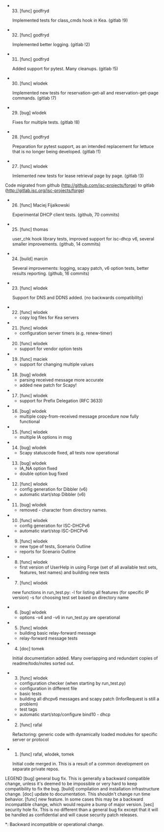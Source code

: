 * 33.	[func]		godfryd

	Implemented tests for class_cmds hook in Kea.
	(gitlab !9)

* 32.	[func]		godfryd

	Implemented better logging.
	(gitlab !2)

* 31.	[func]		godfryd

	Added support for pytest. Many cleanups.
	(gitlab !5)

* 30.	[func]		wlodek

	Implemented new tests for reservation-get-all and reservation-get-page
	commands.
	(gitlab !7)

* 29.	[bug]		wlodek

	Fixes for multiple tests.
	(gitlab !8)

* 28.	[func]		godfryd

	Preparation for pytest support, as an intended replacement for lettuce
	that is no longer being developed.
	(gitlab !1)

* 27.	[func]		wlodek

	Imlemented new tests for lease retrieval page by page.
	(gitlab !3)

Code migrated from github (http://github.com/isc-projects/forge)
            to gitlab (http://gitlab.isc.org/isc-projects/forge)

* 26.	[func]		Maciej Fijalkowski

	Experimental DHCP client tests.
	(github, 70 commits)

* 25.	[func]		thomas

	user_chk hook library tests, improved support for isc-dhcp v6,
	several smaller improvements.
	(github, 14 commits)

* 24.	[build]		marcin

	Several improvements: logging, scapy patch, v6 option tests,
	better results reporting.
	(github, 16 commits)

* 23.	[func]	wlodek

	Support for DNS and DDNS added.
	(no backwards compatibility)

* 22.	[func]	wlodek

	- copy log files for Kea servers

* 21.	[func]	wlodek

    - configuration server timers (e.g. renew-timer)

* 20.	[func] 	wlodek

	- support for vendor option tests

* 19. [func]	maciek

	- support for changing multiple values

* 18. [bug]	wlodek

	- parsing received message more accurate
	- added new patch for Scapy!

* 17.	[func]	wlodek

	- support for Prefix Delegation (RFC 3633)

* 16.	[bug]	wlodek

	- multiple copy-from-received message procedure now fully functional

* 15.	[func]	wlodek

	- multiple IA options in msg

* 14.	[bug]	wlodek

	- Scapy statuscode fixed, all tests now operational

* 13.	[bug]	wlodek

	- IA_NA option fixed
	- double option bug fixed

* 12.	[func]	wlodek

	- config generation for Dibbler (v6)
	- automatic start/stop Dibbler (v6)

* 11.	[bug]	wlodek

	- removed - character from directory names.

* 10.	[func]	wlodek

	- config generation for ISC-DHCPv6
	- automatic start/stop ISC-DHCPv6

* 9. 	[func]	wlodek

	- new type of tests, Scenario Outline
	- reports for Scenario Outline

* 8.	[func]	wlodek

	- first version of UserHelp in using Forge (set of all available
	test sets, features, test names) and building new tests

* 7.	[func]	wlodek

	new functions in run_test.py:
	-l for listing all features (for specific IP version)
	-s for choosing test set based on directory name

* 6. [bug] wlodek

	- options -v4 and -v6 in run_test.py are operational

* 5. [func] wlodek

	- building basic relay-forward message
	- relay-forward message tests

* 4. [doc] tomek

	Initial documentation added. Many overlapping and redundant copies
	of readme/todo/notes sorted out.

* 3. [func] wlodek

	- configuration checker (when starting by run_test.py)
	- configuration in different file
	- basic tests
	- building all dhcpv6 messages and scapy patch (InforRequest is
	  still a problem)
	- test tags
	- automatic start/stop/configure bind10 - dhcp

* 2. [func] rafal

	Refactoring: generic code with dynamically loaded modules for
	specific server or protocol

* 1. [func] rafal, wlodek, tomek

	Initial code merged in. This is a result of a common development
	on separate private repos.

LEGEND
[bug] 	general bug fix.  This is generally a backward compatible change,
	unless it's deemed to be impossible or very hard to keep
	compatibility to fix the bug.
[build] compilation and installation infrastructure change.
[doc] 	update to documentation. This shouldn't change run time behavior.
[func] 	new feature.  In some cases this may be a backward incompatible
	change, which would require a bump of major version.
[sec] 	security hole fix. This is no different than a general bug
	fix except that it will be handled as confidential and will cause
	security patch releases.

*: Backward incompatible or operational change.
